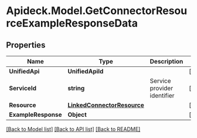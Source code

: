# Apideck.Model.GetConnectorResourceExampleResponseData

## Properties

Name | Type | Description | Notes
------------ | ------------- | ------------- | -------------
**UnifiedApi** | **UnifiedApiId** |  | [optional] 
**ServiceId** | **string** | Service provider identifier | [optional] 
**Resource** | [**LinkedConnectorResource**](LinkedConnectorResource.md) |  | [optional] 
**ExampleResponse** | **Object** |  | [optional] 

[[Back to Model list]](../README.md#documentation-for-models) [[Back to API list]](../README.md#documentation-for-api-endpoints) [[Back to README]](../README.md)

